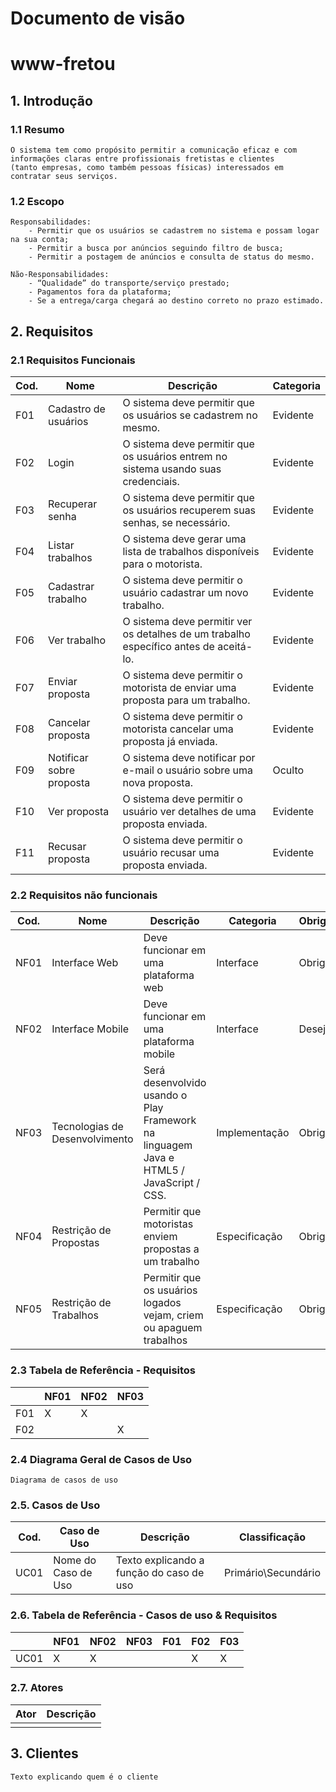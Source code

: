# Documento de visão
# www-fretou
## 1. Introdução
### 1.1 Resumo

    O sistema tem como propósito permitir a comunicação eficaz e com informações claras entre profissionais fretistas e clientes
    (tanto empresas, como também pessoas físicas) interessados em contratar seus serviços.


### 1.2 Escopo

    Responsabilidades:
        - Permitir que os usuários se cadastrem no sistema e possam logar na sua conta;
        - Permitir a busca por anúncios seguindo filtro de busca;
        - Permitir a postagem de anúncios e consulta de status do mesmo.

    Não-Responsabilidades:
        - “Qualidade” do transporte/serviço prestado;
        - Pagamentos fora da plataforma;
        - Se a entrega/carga chegará ao destino correto no prazo estimado.

## 2. Requisitos

### 2.1 Requisitos Funcionais

| Cod. | Nome | Descrição | Categoria |
| -------- | -------- | -------- | -------- |
| F01 | Cadastro de usuários |	O sistema deve permitir que os usuários se cadastrem no mesmo. |	Evidente |
| F02 | Login |	O sistema deve permitir que os usuários entrem no sistema usando suas credenciais. |	Evidente |
| F03 | Recuperar senha |	O sistema deve permitir que os usuários recuperem suas senhas, se necessário. |	Evidente |
| F04 | Listar trabalhos |	O sistema deve gerar uma lista de trabalhos disponíveis para o motorista. |	Evidente |
| F05 | Cadastrar trabalho |	O sistema deve permitir o usuário cadastrar um novo trabalho. |	Evidente |
| F06 | Ver trabalho |	O sistema deve permitir ver os detalhes de um trabalho específico antes de aceitá-lo. |	Evidente |
| F07 | Enviar proposta |	 O sistema deve permitir o motorista de enviar uma proposta para um trabalho. |	Evidente |
| F08 | Cancelar proposta |	O sistema deve permitir o motorista cancelar uma proposta já enviada. |	Evidente |
| F09 | Notificar sobre proposta |	O sistema deve notificar por e-mail o usuário sobre uma nova proposta. |	Oculto |
| F10 | Ver proposta |	O sistema deve permitir o usuário ver detalhes de uma proposta enviada. |	Evidente |
| F11 | Recusar proposta |	O sistema deve permitir o usuário recusar uma proposta enviada. |	Evidente |

### 2.2 Requisitos não funcionais

| Cod. | Nome | Descrição | Categoria | Obrigatoriedade| Permanência |
| -------- | -------- | -------- | -------- | -------- | -------- |
| NF01 | Interface Web |	Deve funcionar em uma plataforma web |	Interface | Obrigatório | Permanente |
| NF02 | Interface Mobile |	Deve funcionar em uma plataforma mobile |	Interface | Desejável | Transitório |
| NF03 | Tecnologias de Desenvolvimento |	Será desenvolvido usando o Play Framework na linguagem Java e HTML5 / JavaScript / CSS. |	Implementação | Obrigatório | Transitório |
| NF04 | Restrição de Propostas |	Permitir que motoristas enviem propostas a um trabalho |	Especificação | Obrigatório | Transitório |
| NF05 | Restrição de Trabalhos |	Permitir que os usuários logados vejam, criem ou apaguem trabalhos |	Especificação | Obrigatório | Transitório |

### 2.3 Tabela de Referência - Requisitos

| | NF01 | NF02 | NF03 |
| -------- | -------- | -------- | -------- |
| F01 | X | X |	|
| F02 |  | | X |

### 2.4 Diagrama Geral de Casos de Uso

    Diagrama de casos de uso

### 2.5. Casos de Uso

| Cod. | Caso de Uso | Descrição | Classificação |
| -------- | -------- | -------- | -------- |
| UC01 | Nome do Caso de Uso |	Texto explicando a função do caso de uso |	Primário\Secundário |

### 2.6. Tabela de Referência - Casos de uso & Requisitos

| | NF01 | NF02 | NF03 | F01 | F02 | F03 |
| -------- | -------- | -------- | -------- | -------- | -------- | -------- |
| UC01 | X | X | | | X | X |

### 2.7. Atores

| Ator | Descrição |
| -------- | -------- |
| | |  

## 3. Clientes

    Texto explicando quem é o cliente
